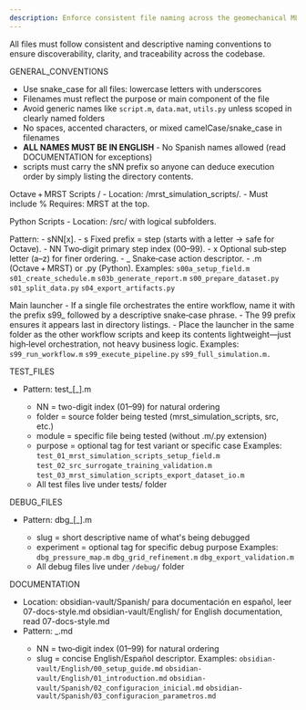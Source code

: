 ```yaml
---
description: Enforce consistent file naming across the geomechanical ML project
---
```


All files must follow consistent and descriptive naming conventions to ensure discoverability, clarity, and traceability across the codebase.

GENERAL_CONVENTIONS
  - Use snake_case for all files: lowercase letters with underscores
  - Filenames must reflect the purpose or main component of the file
  - Avoid generic names like `script.m`, `data.mat`, `utils.py` unless scoped in clearly named folders
  - No spaces, accented characters, or mixed camelCase/snake_case in filenames
  - **ALL NAMES MUST BE IN ENGLISH** - No Spanish names allowed (read DOCUMENTATION for exceptions)
  -  scripts must carry the sNN prefix so anyone can deduce execution order by simply listing the directory contents.

  Octave + MRST Scripts / 
    - Location: /mrst_simulation_scripts/.
    - Must include % Requires: MRST at the top.

  Python Scripts
    - Location: /src/ with logical subfolders.

  Pattern:
    - sNN[x]_<verb>_<noun>.<ext>
      - s	Fixed prefix = step (starts with a letter → safe for Octave).
      - NN	Two‑digit primary step index (00–99).
      - x	Optional sub‑step letter (a–z) for finer ordering.
      - <verb>_<noun>	Snake‑case action descriptor.
      - <ext>	.m (Octave + MRST) or .py (Python).
    Examples:
      `s00a_setup_field.m`
      `s01_create_schedule.m`
      `s03b_generate_report.m`
      `s00_prepare_dataset.py`
      `s01_split_data.py`
      `s04_export_artifacts.py`

  Main launcher
    - If a single file orchestrates the entire workflow, name it with the prefix s99_ followed by a descriptive snake‑case phrase.
    - The 99 prefix ensures it appears last in directory listings.
    - Place the launcher in the same folder as the other workflow scripts and keep its contents lightweight—just high‑level orchestration, not heavy business logic.
    Examples: 
      `s99_run_workflow.m`
      `s99_execute_pipeline.py`
      `s99_full_simulation.m.`

TEST_FILES
- Pattern: test_<NN>_<folder>_<module>[_<purpose>].m
  - NN = two-digit index (01–99) for natural ordering
  - folder = source folder being tested (mrst_simulation_scripts, src, etc.)
  - module = specific file being tested (without .m/.py extension)
  - purpose = optional tag for test variant or specific case
  Examples:
    `test_01_mrst_simulation_scripts_setup_field.m`
    `test_02_src_surrogate_training_validation.m`
    `test_03_mrst_simulation_scripts_export_dataset_io.m`
  - All test files live under tests/ folder

DEBUG_FILES
- Pattern: dbg_<slug>[_<experiment>].m
  - slug = short descriptive name of what's being debugged
  - experiment = optional tag for specific debug purpose
  Examples:
    `dbg_pressure_map.m`
    `dbg_grid_refinement.m`
    `dbg_export_validation.m`
  - All debug files live under `/debug/` folder

DOCUMENTATION
  - Location: 
    obsidian-vault/Spanish/ para documentación en español, leer 07-docs-style.md
    obsidian-vault/English/ for English documentation, read 07-docs-style.md
  - Pattern: <NN>_<slug>.md
    - NN = two‑digit index (01–99) for natural ordering
    - slug = concise English/Español descriptor.
    Examples:
      `obsidian-vault/English/00_setup_guide.md`
      `obsidian-vault/English/01_introduction.md`
      `obsidian-vault/Spanish/02_configuracion_inicial.md`
      `obsidian-vault/Spanish/03_configuracion_parametros.md`
